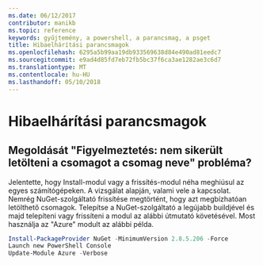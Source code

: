 ```yaml
---
ms.date: 06/12/2017
contributor: manikb
ms.topic: reference
keywords: gyűjtemény, a powershell, a parancsmag, a psget
title: Hibaelhárítási parancsmagok
ms.openlocfilehash: 6295a5b99aa19db933569638d84e490ad81eedc7
ms.sourcegitcommit: e9ad4d85fd7eb72fb5bc37f6ca3ae1282ae3c6d7
ms.translationtype: MT
ms.contentlocale: hu-HU
ms.lasthandoff: 05/10/2018
---
```

# <a name="troubleshooting-cmdlets"></a>Hibaelhárítási parancsmagok

## <a name="how-to-resolve-warning-package-your-package-name-failed-to-download-issue"></a>Megoldását "Figyelmeztetés: nem sikerült letölteni a csomagot a csomag neve" probléma?

Jelentette, hogy Install-modul vagy a frissítés-modul néha meghiúsul az egyes számítógépeken.
A vizsgálat alapján, valami vele a kapcsolat.
Nemrég NuGet-szolgáltató frissítése megtörtént, hogy azt megbízhatóan letölthető csomagok.
Telepítse a NuGet-szolgáltató a legújabb buildjével és majd telepíteni vagy frissíteni a modul az alábbi útmutató követésével.
Most használja az "Azure" modult az alábbi példa.

```powershell
Install-PackageProvider NuGet -MinimumVersion 2.8.5.206 -Force
Launch new PowerShell Console
Update-Module Azure -Verbose
```